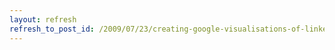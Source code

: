 ```yaml
---
layout: refresh
refresh_to_post_id: /2009/07/23/creating-google-visualisations-of-linked-data
---
```

